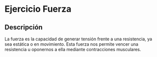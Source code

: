 # Ejercicio Fuerza

## Descripción
La fuerza es la capacidad de generar tensión frente a una resistencia, ya sea estática o en movimiento. Esta fuerza nos permite vencer una resistencia u oponernos a ella mediante contracciones musculares.